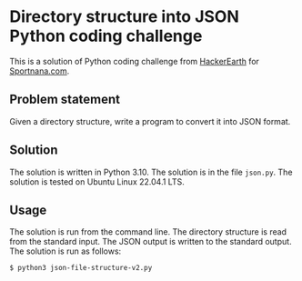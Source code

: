 # Directory structure into JSON Python coding challenge
This is a solution of Python coding challenge from [HackerEarth](https://www.hackerearth.com/) for [Sportnana.com](sportnana.com).
## Problem statement
Given a directory structure, write a program to convert it into JSON format.
## Solution
The solution is written in Python 3.10. The solution is in the file `json.py`.
The solution is tested on Ubuntu Linux 22.04.1 LTS.
## Usage
The solution is run from the command line. The directory structure is read from the standard input. The JSON output is written to the standard output.
The solution is run as follows:
```bash
$ python3 json-file-structure-v2.py
```
